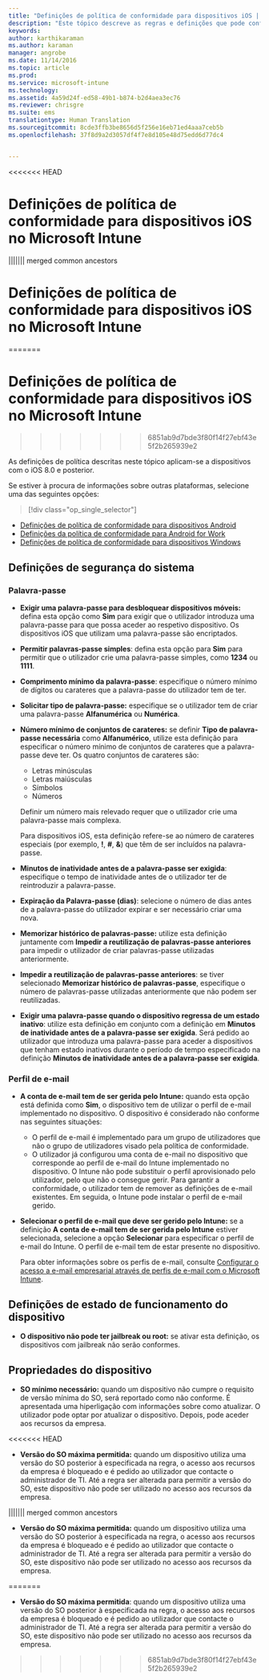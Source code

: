 ```yaml
---
title: "Definições de política de conformidade para dispositivos iOS | Microsoft Intune"
description: "Este tópico descreve as regras e definições que pode configurar numa política de conformidade para dispositivos iOS."
keywords: 
author: karthikaraman
ms.author: karaman
manager: angrobe
ms.date: 11/14/2016
ms.topic: article
ms.prod: 
ms.service: microsoft-intune
ms.technology: 
ms.assetid: 4a59d24f-ed58-49b1-b874-b2d4aea3ec76
ms.reviewer: chrisgre
ms.suite: ems
translationtype: Human Translation
ms.sourcegitcommit: 8cde3ffb3be8656d5f256e16eb71ed4aaa7ceb5b
ms.openlocfilehash: 37f8d9a2d3057df4f7e8d105e48d75edd6d77dc4


---
```


<<<<<<< HEAD

# Definições de política de conformidade para dispositivos iOS no Microsoft Intune
||||||| merged common ancestors

# Definições de política de conformidade para dispositivos iOS no Microsoft Intune
=======

# <a name="compliance-policy-settings-for-ios-devices-in-microsoft-intune"></a>Definições de política de conformidade para dispositivos iOS no Microsoft Intune
>>>>>>> 6851ab9d7bde3f80f14f27ebf43e5f2b265939e2

As definições de política descritas neste tópico aplicam-se a dispositivos com o iOS 8.0 e posterior.

Se estiver à procura de informações sobre outras plataformas, selecione uma das seguintes opções:
> [!div class="op_single_selector"]
- [Definições de política de conformidade para dispositivos Android](android-compliance-policy-settings-in-microsoft-intune.md)
- [Definições da política de conformidade para Android for Work](afw-compliance-policy-settings-in-microsoft-intune)
- [Definições de política de conformidade para dispositivos Windows](windows-compliance-policy-settings-in-microsoft-intune.md)

## <a name="system-security-settings"></a>Definições de segurança do sistema
### <a name="password"></a>Palavra-passe
- **Exigir uma palavra-passe para desbloquear dispositivos móveis:** defina esta opção como **Sim** para exigir que o utilizador introduza uma palavra-passe para que possa aceder ao respetivo dispositivo. Os dispositivos iOS que utilizam uma palavra-passe são encriptados.

- **Permitir palavras-passe simples**: defina esta opção para **Sim** para permitir que o utilizador crie uma palavra-passe simples, como **1234** ou **1111**.

-  **Comprimento mínimo da palavra-passe**: especifique o número mínimo de dígitos ou carateres que a palavra-passe do utilizador tem de ter.

- **Solicitar tipo de palavra-passe:** especifique se o utilizador tem de criar uma palavra-passe **Alfanumérica** ou **Numérica**.

- **Número mínimo de conjuntos de carateres:** se definir **Tipo de palavra-passe necessária** como **Alfanumérico**, utilize esta definição para especificar o número mínimo de conjuntos de carateres que a palavra-passe deve ter. Os quatro conjuntos de carateres são:
  -   Letras minúsculas
  -   Letras maiúsculas
  -   Símbolos
  -   Números

  Definir um número mais relevado requer que o utilizador crie uma palavra-passe mais complexa.

  Para dispositivos iOS, esta definição refere-se ao número de carateres especiais (por exemplo, **!**, **#**, **&amp;**) que têm de ser incluídos na palavra-passe.

- **Minutos de inatividade antes de a palavra-passe ser exigida**: especifique o tempo de inatividade antes de o utilizador ter de reintroduzir a palavra-passe.

- **Expiração da Palavra-passe (dias)**: selecione o número de dias antes de a palavra-passe do utilizador expirar e ser necessário criar uma nova.

- **Memorizar histórico de palavras-passe:** utilize esta definição juntamente com **Impedir a reutilização de palavras-passe anteriores** para impedir o utilizador de criar palavras-passe utilizadas anteriormente.

- **Impedir a reutilização de palavras-passe anteriores**: se tiver selecionado **Memorizar histórico de palavras-passe**, especifique o número de palavras-passe utilizadas anteriormente que não podem ser reutilizadas.

- **Exigir uma palavra-passe quando o dispositivo regressa de um estado inativo**: utilize esta definição em conjunto com a definição em **Minutos de inatividade antes de a palavra-passe ser exigida**. Será pedido ao utilizador que introduza uma palavra-passe para aceder a dispositivos que tenham estado inativos durante o período de tempo especificado na definição **Minutos de inatividade antes de a palavra-passe ser exigida**.

### <a name="email-profile"></a>Perfil de e-mail
- **A conta de e-mail tem de ser gerida pelo Intune:** quando esta opção está definida como **Sim**, o dispositivo tem de utilizar o perfil de e-mail implementado no dispositivo. O dispositivo é considerado não conforme nas seguintes situações:
  - O perfil de e-mail é implementado para um grupo de utilizadores que não o grupo de utilizadores visado pela política de conformidade.
  - O utilizador já configurou uma conta de e-mail no dispositivo que corresponde ao perfil de e-mail do Intune implementado no dispositivo. O Intune não pode substituir o perfil aprovisionado pelo utilizador, pelo que não o consegue gerir. Para garantir a conformidade, o utilizador tem de remover as definições de e-mail existentes. Em seguida, o Intune pode instalar o perfil de e-mail gerido.

- **Selecionar o perfil de e-mail que deve ser gerido pelo Intune:** se a definição **A conta de e-mail tem de ser gerida pelo Intune** estiver selecionada, selecione a opção **Selecionar** para especificar o perfil de e-mail do Intune. O perfil de e-mail tem de estar presente no dispositivo.

     Para obter informações sobre os perfis de e-mail, consulte [Configurar o acesso a e-mail empresarial através de perfis de e-mail com o Microsoft Intune](configure-access-to-corporate-email-using-email-profiles-with-microsoft-intune.md).

## <a name="device-health-settings"></a>Definições de estado de funcionamento do dispositivo

- **O dispositivo não pode ter jailbreak ou root:** se ativar esta definição, os dispositivos com jailbreak não serão conformes.

##  <a name="device-properties"></a>Propriedades do dispositivo
- **SO mínimo necessário:** quando um dispositivo não cumpre o requisito de versão mínima do SO, será reportado como não conforme.
É apresentada uma hiperligação com informações sobre como atualizar. O utilizador pode optar por atualizar o dispositivo. Depois, pode aceder aos recursos da empresa.

<<<<<<< HEAD
- **Versão do SO máxima permitida:** quando um dispositivo utiliza uma versão do SO posterior à especificada na regra, o acesso aos recursos da empresa é bloqueado e é pedido ao utilizador que contacte o administrador de TI. Até a regra ser alterada para permitir a versão do SO, este dispositivo não pode ser utilizado no acesso aos recursos da empresa.

||||||| merged common ancestors
- **Versão do SO máxima permitida:** quando um dispositivo utiliza uma versão do SO posterior à especificada na regra, o acesso aos recursos da empresa é bloqueado e é pedido ao utilizador que contacte o administrador de TI. Até a regra ser alterada para permitir a versão do SO, este dispositivo não pode ser utilizado no acesso aos recursos da empresa.

=======
- **Versão do SO máxima permitida**: quando um dispositivo utiliza uma versão do SO posterior à especificada na regra, o acesso aos recursos da empresa é bloqueado e é pedido ao utilizador que contacte o administrador de TI. Até a regra ser alterada para permitir a versão do SO, este dispositivo não pode ser utilizado no acesso aos recursos da empresa.

>>>>>>> 6851ab9d7bde3f80f14f27ebf43e5f2b265939e2


<!--HONumber=Nov16_HO2-->


